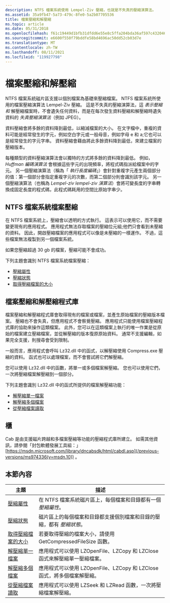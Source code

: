 ```yaml
---
description: NTFS 檔案系統使用 Lempel-Ziv 壓縮，也就是不失真的壓縮演算法。
ms.assetid: 35a9fb47-5a73-479c-8fe0-5a2b07705536
title: 檔案壓縮和解壓縮
ms.topic: article
ms.date: 05/31/2018
ms.openlocfilehash: f61c19449d1bfb31dfdd6e55e8c5ffa204bda36af597c43204693c55b13254e5
ms.sourcegitcommit: e6600f550f79bddfe58bd4696ac50dd52cb03d7e
ms.translationtype: MT
ms.contentlocale: zh-TW
ms.lasthandoff: 08/11/2021
ms.locfileid: "119927798"
---
```

# <a name="file-compression-and-decompression"></a>檔案壓縮和解壓縮

NTFS 檔案系統磁片區支援以個別檔案為基礎來壓縮檔案。 NTFS 檔案系統所使用的檔案壓縮演算法 Lempel-Ziv 壓縮。 這是不失真的壓縮演算法，這 *表示壓縮和* 解壓縮檔案時，不會遺失任何資料，而是在每次發生資料壓縮和解壓縮時遺失資料的 *失真壓縮演算法*（例如 JPEG）。

資料壓縮會將多餘的資料降到最低，以縮減檔案的大小。 在文字檔中，重複的資料可能是經常發生的字元，例如空白字元或一般母音，例如字母 e 和 a;它也可以是經常發生的字元字串。 資料壓縮會藉由將此多餘資料降到最低，來建立檔案的壓縮版本。

每種類型的資料壓縮演算法會以獨特的方式將多餘的資料降到最低。 例如， *Huffman 編碼演算法* 會根據這些字元的出現頻率，將程式碼指派給檔案中的字元。 另一個壓縮演算法（稱為「 *執行長度編碼*」）會針對重複字元產生兩個部分的值：第一個部分會指定重複字元的次數，而第二個部分則會識別該字元。 另一個壓縮演算法（也稱為 *Lempel-ziv lempel-ziv 演算法*）會將可變長度的字串轉換成固定長度的程式碼，此程式碼耗用的空間比原始字串少。

## <a name="the-ntfs-file-system-file-compression"></a>NTFS 檔案系統檔案壓縮

在 NTFS 檔案系統上，壓縮會以透明的方式執行。 這表示可以使用它，而不需要變更現有的應用程式。 應用程式無法存取檔案的壓縮位元組;他們只會看到未壓縮的資料。 因此，開啟壓縮檔案的應用程式可以像是未壓縮的一樣運作。 不過，這些檔案無法複製到另一個檔案系統。

如果您壓縮超過 30 gb 的檔案，壓縮可能不會成功。

下列主題會識別 NTFS 檔案系統檔案壓縮：

-   [壓縮屬性](compression-attribute.md)
-   [壓縮狀態](compression-state.md)
-   [取得壓縮檔案的大小](obtaining-the-size-of-a-compressed-file.md)

## <a name="file-compression-and-decompression-libraries"></a>檔案壓縮和解壓縮程式庫

檔案壓縮和解壓縮程式庫會取得現有的檔案或檔案，並產生原始檔案的壓縮版本檔案。 壓縮也不會失真，但應用程式不會察覺壓縮。 應用程式只能使用檔案壓縮程式庫的協助來操作這類檔案。 此外，您可以在這類檔案上執行的唯一作業是從原始的檔案建立壓縮檔案，並從解壓縮的版本復原原始資料。 通常不支援編輯，如果完全支援，則搜尋會受到限制。

一般而言，應用程式會呼叫 Lz32.dll 中的函式，以解壓縮使用 Compress.exe 壓縮的資料。 函式也可以處理檔案，而不會嘗試將它們解壓縮。

您可以使用 Lz32.dll 中的函數，將單一或多個檔案解壓縮。 您也可以使用它們，一次將壓縮檔案解壓縮到一個部分。

下列主題會識別 Lz32.dll 中的函式所提供的檔案解壓縮功能：

-   [解壓縮單一檔案](decompressing-a-single-file.md)
-   [解壓縮多個檔案](decompressing-multiple-files.md)
-   [從壓縮檔案讀取](reading-from-compressed-files.md)

## <a name="cabinets"></a>櫃

Cab 是由支援磁片跨越和多檔案壓縮等功能的壓縮程式庫所建立。 如需其他資訊，請參閱「封包軟體發展工具組：」 [https://msdn.microsoft.com/library/dncabsdk/html/cabdl.asp](/previous-versions/ms974336(v=msdn.10)) 。

## <a name="in-this-section"></a>本節內容



| 主題                                                                                             | 描述                                                                                                                              |
|---------------------------------------------------------------------------------------------------|------------------------------------------------------------------------------------------------------------------------------------------|
| [壓縮屬性](compression-attribute.md)<br/>                                     | 在 NTFS 檔案系統磁片區上，每個檔案和目錄都有一個 *壓縮屬性*。<br/>                                         |
| [壓縮狀態](compression-state.md)<br/>                                             | 磁片區上的每個檔案和目錄都支援個別檔案和目錄的壓縮，都有 *壓縮狀態*。<br/> |
| [取得壓縮檔案的大小](obtaining-the-size-of-a-compressed-file.md)<br/> | 若要取得壓縮的檔案大小，請使用 GetCompressedFileSize 函數。<br/>                                               |
| [解壓縮單一檔案](decompressing-a-single-file.md)<br/>                         | 應用程式可以使用 LZOpenFile、LZCopy 和 LZClose 函式來解壓縮單一壓縮檔案。<br/>                |
| [解壓縮多個檔案](decompressing-multiple-files.md)<br/>                       | 應用程式可以使用 LZOpenFile、LZCopy 和 LZClose 函式，將多個檔案解壓縮。<br/>                          |
| [從壓縮檔案讀取](reading-from-compressed-files.md)<br/>                     | 應用程式可以使用 LZSeek 和 LZRead 函數，一次將壓縮檔案解壓縮。<br/>                 |



 

 


